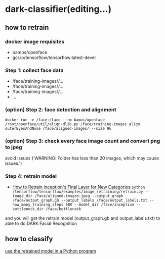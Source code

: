 # dark-classifier(editing...)

## how to retrain
### docker image requisites
* bamos/openface
* gcr.io/tensorflow/tensorflow:latest-devel

### Step 1: collect face data
* /face/training-images/<xxx>/...
* /face/training-images/<yyy>/...
* /face/training-images/<zzz>/...
* ...

### (option) Step 2: face detection and alignment
`docker run -v /face:/face --rm bamos/openface /root/openface/util/align-dlib.py /face/training-images align outerEyesAndNose /face/aligned-images/ --size 96`

### (option) Step 3: check every face image count and convert png to jpeg
avoid issues ('WARNING: Folder has less than 20 images, which may cause issues.')

### Step 4: retrain model
* [How to Retrain Inception's Final Layer for New Categories](https://www.tensorflow.org/tutorials/image_retraining)
`python /tensorflow/tensorflow/examples/image_retraining/retrain.py --image_dir /face/aligned-images-jpeg --output_graph /face/output_graph.gb --output_labels /face/output_labels.txt --how_many_training_steps 500 --model_dir /face/inception --bottleneck_dir /face/bottleneck`

and you will get the retrain model (output_graph.gb and output_labels.txt) to able to do DARK Facial Recognition

## how to classify
[use the retrained model in a Python program](https://github.com/eldor4do/TensorFlow-Examples/blob/master/retraining-example.py)
